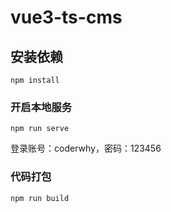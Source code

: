 # vue3-ts-cms

## 安装依赖

```
npm install
```

### 开启本地服务

```
npm run serve
```
登录账号：coderwhy，密码：123456

### 代码打包

```
npm run build
```


